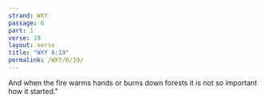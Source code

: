 ```yaml
---
strand: WXY
passage: 6
part: 1
verse: 19
layout: verse
title: "WXY 6:19"
permalink: /WXY/6/19/
---
```

And when the fire warms hands or burns down forests it is not so important how it started."
